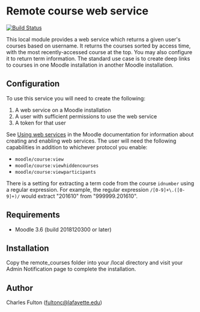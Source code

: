 Remote course web service
=========================

[![Build Status](https://travis-ci.org/LafColITS/moodle-local_remote_courses.svg?branch=master)](https://travis-ci.org/LafColITS/moodle-local_remote_courses)

This local module provides a web service which returns a given user's courses based on username. It returns the courses sorted by access time, with the most recently-accessed course at the top. You may also configure it to return term information. The standard use case is to create deep links to courses in one Moodle installation in another Moodle installation.

Configuration
-------------
To use this service you will need to create the following:

1. A web service on a Moodle installation
2. A user with sufficient permissions to use the web service
3. A token for that user

See [Using web services](https://docs.moodle.org/29/en/Using_web_services) in the Moodle documentation for information about creating and enabling web services. The user will need the following capabilities in addition to whichever protocol you enable:

- `moodle/course:view`
- `moodle/course:viewhiddencourses`
- `moodle/course:viewparticipants`

There is a setting for extracting a term code from the course `idnumber` using a regular expression. For example, the regular expression `/[0-9]+\.([0-9]+)/` would extract "201610" from "999999.201610".

Requirements
------------
- Moodle 3.6 (build 2018120300 or later)

Installation
------------
Copy the remote_courses folder into your /local directory and visit your Admin Notification page to complete the installation.

Author
------
Charles Fulton (fultonc@lafayette.edu)
